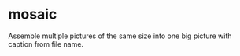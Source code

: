 mosaic
======

Assemble multiple pictures of the same size into one big picture with caption from file name.
